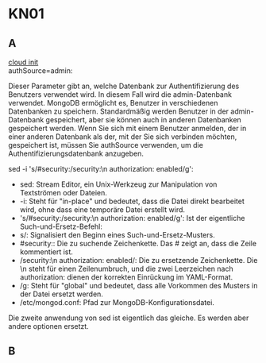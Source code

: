 # KN01
## A
[cloud init]() \
authSource=admin:

Dieser Parameter gibt an, welche Datenbank zur Authentifizierung des Benutzers verwendet wird. In diesem Fall wird die admin-Datenbank verwendet.
MongoDB ermöglicht es, Benutzer in verschiedenen Datenbanken zu speichern. Standardmäßig werden Benutzer in der admin-Datenbank gespeichert, aber sie können auch in anderen Datenbanken gespeichert werden.
Wenn Sie sich mit einem Benutzer anmelden, der in einer anderen Datenbank als der, mit der Sie sich verbinden möchten, gespeichert ist, müssen Sie authSource verwenden, um die Authentifizierungsdatenbank anzugeben.

sed -i 's/#security:/security:\n authorization: enabled/g':

- sed: Stream Editor, ein Unix-Werkzeug zur Manipulation von Textströmen oder Dateien.
- -i: Steht für "in-place" und bedeutet, dass die Datei direkt bearbeitet wird, ohne dass eine temporäre Datei erstellt wird.
- 's/#security:/security:\n authorization: enabled/g': Ist der eigentliche Such-und-Ersetz-Befehl:
- s/: Signalisiert den Beginn eines Such-und-Ersetz-Musters.
- #security:: Die zu suchende Zeichenkette. Das # zeigt an, dass die Zeile kommentiert ist.
- /security:\n authorization: enabled/: Die zu ersetzende Zeichenkette. Die \n steht für einen Zeilenumbruch, und die zwei Leerzeichen nach authorization: dienen der korrekten Einrückung im YAML-Format.
- /g: Steht für "global" und bedeutet, dass alle Vorkommen des Musters in der Datei ersetzt werden.
- /etc/mongod.conf: Pfad zur MongoDB-Konfigurationsdatei.

Die zweite anwendung von sed ist eigentlich das gleiche. Es werden aber andere optionen ersetzt.

## B
